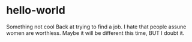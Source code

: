 # hello-world
Something not cool
Back at trying to find a job. I hate that people assune women are worthless.
Maybe it will be different this time, BUT I doubt it.
